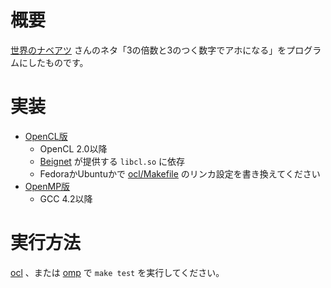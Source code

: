 # 概要

[世界のナベアツ](https://ja.wikipedia.org/wiki/桂三度) さんのネタ「3の倍数と3のつく数字でアホになる」をプログラムにしたものです。

# 実装

* [OpenCL版](ocl)
    * OpenCL 2.0以降
    * [Beignet](https://www.freedesktop.org/wiki/Software/Beignet/) が提供する `libcl.so` に依存
    * FedoraかUbuntuかで [ocl/Makefile](ocl/Makefile) のリンカ設定を書き換えてください
* [OpenMP版](omp)
    * GCC 4.2以降

# 実行方法

[ocl](ocl) 、または [omp](omp) で `make test` を実行してください。

